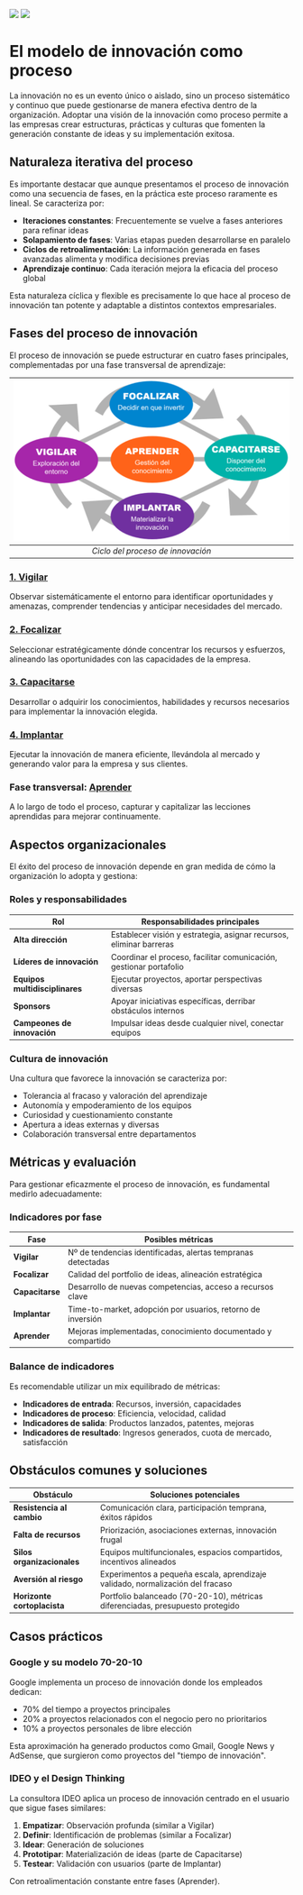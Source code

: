 [![](https://img.shields.io/badge/-Tabla_de_contenidos-000?style=flat&logo=Emlakjet&logoColor=red)](../../README.md)
[![](https://img.shields.io/badge/-Inicio%20de%20cap%C3%ADtulo-000?style=flat&logo=Acclaim&logoColor=red)](../README.md)

# El modelo de innovación como proceso

La innovación no es un evento único o aislado, sino un proceso sistemático y continuo que puede gestionarse de manera efectiva dentro de la organización. Adoptar una visión de la innovación como proceso permite a las empresas crear estructuras, prácticas y culturas que fomenten la generación constante de ideas y su implementación exitosa.

## Naturaleza iterativa del proceso

Es importante destacar que aunque presentamos el proceso de innovación como una secuencia de fases, en la práctica este proceso raramente es lineal. Se caracteriza por:

- **Iteraciones constantes**: Frecuentemente se vuelve a fases anteriores para refinar ideas
- **Solapamiento de fases**: Varias etapas pueden desarrollarse en paralelo
- **Ciclos de retroalimentación**: La información generada en fases avanzadas alimenta y modifica decisiones previas
- **Aprendizaje continuo**: Cada iteración mejora la eficacia del proceso global

Esta naturaleza cíclica y flexible es precisamente lo que hace al proceso de innovación tan potente y adaptable a distintos contextos empresariales.

## Fases del proceso de innovación

El proceso de innovación se puede estructurar en cuatro fases principales, complementadas por una fase transversal de aprendizaje:

|![](/images/innovacion.png)|
|:-:|
|*Ciclo del proceso de innovación*|

### [1. Vigilar](vigilanciaTecnologica.md)

Observar sistemáticamente el entorno para identificar oportunidades y amenazas, comprender tendencias y anticipar necesidades del mercado.

### [2. Focalizar](focalizar.md)

Seleccionar estratégicamente dónde concentrar los recursos y esfuerzos, alineando las oportunidades con las capacidades de la empresa.

### [3. Capacitarse](capacitarse.md)

Desarrollar o adquirir los conocimientos, habilidades y recursos necesarios para implementar la innovación elegida.

### [4. Implantar](implantar.md)

Ejecutar la innovación de manera eficiente, llevándola al mercado y generando valor para la empresa y sus clientes.

### Fase transversal: [Aprender](aprender.md)

A lo largo de todo el proceso, capturar y capitalizar las lecciones aprendidas para mejorar continuamente.

## Aspectos organizacionales

El éxito del proceso de innovación depende en gran medida de cómo la organización lo adopta y gestiona:

### Roles y responsabilidades

|Rol|Responsabilidades principales|
|---|------------------------------|
|**Alta dirección**|Establecer visión y estrategia, asignar recursos, eliminar barreras|
|**Líderes de innovación**|Coordinar el proceso, facilitar comunicación, gestionar portafolio|
|**Equipos multidisciplinares**|Ejecutar proyectos, aportar perspectivas diversas|
|**Sponsors**|Apoyar iniciativas específicas, derribar obstáculos internos|
|**Campeones de innovación**|Impulsar ideas desde cualquier nivel, conectar equipos|

### Cultura de innovación

Una cultura que favorece la innovación se caracteriza por:

- Tolerancia al fracaso y valoración del aprendizaje
- Autonomía y empoderamiento de los equipos
- Curiosidad y cuestionamiento constante
- Apertura a ideas externas y diversas
- Colaboración transversal entre departamentos

## Métricas y evaluación

Para gestionar eficazmente el proceso de innovación, es fundamental medirlo adecuadamente:

### Indicadores por fase

|Fase|Posibles métricas|
|----|----------------|
|**Vigilar**|Nº de tendencias identificadas, alertas tempranas detectadas|
|**Focalizar**|Calidad del portfolio de ideas, alineación estratégica|
|**Capacitarse**|Desarrollo de nuevas competencias, acceso a recursos clave|
|**Implantar**|Time-to-market, adopción por usuarios, retorno de inversión|
|**Aprender**|Mejoras implementadas, conocimiento documentado y compartido|

### Balance de indicadores

Es recomendable utilizar un mix equilibrado de métricas:
- **Indicadores de entrada**: Recursos, inversión, capacidades
- **Indicadores de proceso**: Eficiencia, velocidad, calidad
- **Indicadores de salida**: Productos lanzados, patentes, mejoras
- **Indicadores de resultado**: Ingresos generados, cuota de mercado, satisfacción

## Obstáculos comunes y soluciones

|Obstáculo|Soluciones potenciales|
|---------|---------------------|
|**Resistencia al cambio**|Comunicación clara, participación temprana, éxitos rápidos|
|**Falta de recursos**|Priorización, asociaciones externas, innovación frugal|
|**Silos organizacionales**|Equipos multifuncionales, espacios compartidos, incentivos alineados|
|**Aversión al riesgo**|Experimentos a pequeña escala, aprendizaje validado, normalización del fracaso|
|**Horizonte cortoplacista**|Portfolio balanceado (70-20-10), métricas diferenciadas, presupuesto protegido|

## Casos prácticos

### Google y su modelo 70-20-10

Google implementa un proceso de innovación donde los empleados dedican:
- 70% del tiempo a proyectos principales
- 20% a proyectos relacionados con el negocio pero no prioritarios
- 10% a proyectos personales de libre elección

Esta aproximación ha generado productos como Gmail, Google News y AdSense, que surgieron como proyectos del "tiempo de innovación".

### IDEO y el Design Thinking

La consultora IDEO aplica un proceso de innovación centrado en el usuario que sigue fases similares:
1. **Empatizar**: Observación profunda (similar a Vigilar)
2. **Definir**: Identificación de problemas (similar a Focalizar)
3. **Idear**: Generación de soluciones
4. **Prototipar**: Materialización de ideas (parte de Capacitarse)
5. **Testear**: Validación con usuarios (parte de Implantar)

Con retroalimentación constante entre fases (Aprender).
